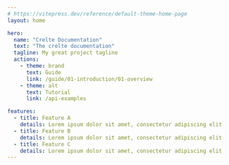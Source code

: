 ```yaml
---
# https://vitepress.dev/reference/default-theme-home-page
layout: home

hero:
  name: "Crelte Documentation"
  text: "The crelte documentation"
  tagline: My great project tagline
  actions:
    - theme: brand
      text: Guide
      link: /guide/01-introduction/01-overview
    - theme: alt
      text: Tutorial
      link: /api-examples

features:
  - title: Feature A
    details: Lorem ipsum dolor sit amet, consectetur adipiscing elit
  - title: Feature B
    details: Lorem ipsum dolor sit amet, consectetur adipiscing elit
  - title: Feature C
    details: Lorem ipsum dolor sit amet, consectetur adipiscing elit
---
```


